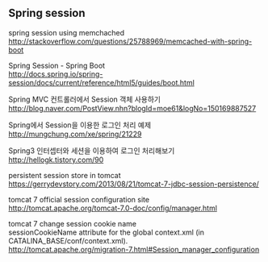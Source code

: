## Spring session
spring session using memchached  
http://stackoverflow.com/questions/25788969/memcached-with-spring-boot  

Spring Session - Spring Boot  
http://docs.spring.io/spring-session/docs/current/reference/html5/guides/boot.html  

Spring MVC 컨트롤러에서 Session 객체 사용하기  
http://blog.naver.com/PostView.nhn?blogId=moe61&logNo=150169887527  

Spring에서 Session을 이용한 로그인 처리 예제  
http://mungchung.com/xe/spring/21229  

Spring3 인터셉터와 세션을 이용하여 로그인 처리해보기  
http://hellogk.tistory.com/90  

persistent session store in tomcat  
https://gerrydevstory.com/2013/08/21/tomcat-7-jdbc-session-persistence/  

tomcat 7 official session configuration site  
http://tomcat.apache.org/tomcat-7.0-doc/config/manager.html  

tomcat 7 change session cookie name  
sessionCookieName attribute for the global context.xml (in CATALINA_BASE/conf/context.xml).  
http://tomcat.apache.org/migration-7.html#Session_manager_configuration  

